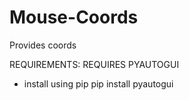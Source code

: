 # Mouse-Coords
Provides coords

REQUIREMENTS: REQUIRES PYAUTOGUI
 - install using pip 
 pip install pyautogui
